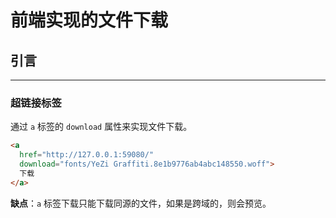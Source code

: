 # 前端实现的文件下载

## 引言

---

### 超链接标签

通过 `a` 标签的 `download` 属性来实现文件下载。

```html
<a
  href="http://127.0.0.1:59080/"
  download="fonts/YeZi Graffiti.8e1b9776ab4abc148550.woff">
  下载
</a>
```

**缺点**：`a` 标签下载只能下载同源的文件，如果是跨域的，则会预览。
